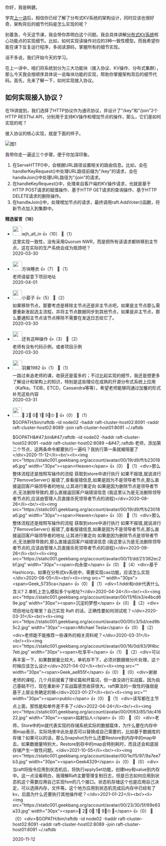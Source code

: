 你好，我是韩健。

学完[上一讲](https://time.geekbang.org/column/article/217049)后，相信你已经了解了分布式KV系统的架构设计，同时应该也很好奇，架构背后的细节代码是怎么实现的呢？

别着急，今天这节课，我会带你弄明白这个问题。我会具体讲解[分布式KV系统](https://github.com/hanj4096/raftdb)核心功能点的实现细节。比如，如何实现读操作对应的3种一致性模型。而我希望你能在课下反复运行程序，多阅读源码，掌握所有的细节实现。

话不多说，我们开始今天的学习。

在上一讲中，咱们将系统划分为三大功能块（接入协议、KV操作、分布式集群），那么今天我会按顺序具体说一说每块功能的实现，帮助你掌握架构背后的细节代码。首先，先来了解一下，如何实现接入协议。

## 如何实现接入协议？

在19讲提到，我们选择了HTTP协议作为通讯协议，并设计了"/key"和"/join"2个HTTP RESTful API，分别用于支持KV操作和增加节点的操作，那么，它们是如何实现的呢？

接入协议的核心实现，就是下面的样子。

![](https://static001.geekbang.org/resource/image/b7/56/b72754232480fadd7d8eeb9bfdd15e56.jpg?wh=1142%2A369 "图1")

我带你走一遍这三个步骤，便于你加深印象。

1. 在ServeHTTP()中，会根据URL路径设置相关的路由信息。比如，会在handlerKeyRequest()中处理URL路径前缀为"/key"的请求，会在handleJoin()中处理URL路径为"/join"的请求。
2. 在handleKeyRequest()中，处理来自客户端的KV操作请求，也就是基于HTTP POST请求的赋值操作、基于HTTP GET请求的查询操作、基于HTTP DELETE请求的删除操作。
3. 在handleJoin()中，处理增加节点的请求，最终调用raft.AddVoter()函数，将新节点加入到集群中。
<div><strong>精选留言（18）</strong></div><ul>
<li><img src="https://wx.qlogo.cn/mmopen/vi_32/Q0j4TwGTfTIC2Ww3swYiaMalnpA1f87xgzV8Hs1Y27M2CbNQqgR27Il72hibXn5FvhU7mbr3XKsxYDZdjY4GMDbg/132" width="30px"><span>wjh_all_in</span> 👍（10） 💬（1）<div>这里实现一致性，没有采用Quorum NWR，而是把所有读请求都转移到主节点，这在实际的生产系统会成为瓶颈吧？</div>2020-03-30</li><br/><li><img src="https://static001.geekbang.org/account/avatar/00/10/65/89/e2ceca70.jpg" width="30px"><span>方块睡衣</span> 👍（7） 💬（1）<div>老师请留意下项目地址</div>2020-04-01</li><br/><li><img src="https://static001.geekbang.org/account/avatar/00/11/47/31/f35367c8.jpg" width="30px"><span>小晏子</span> 👍（5） 💬（2）<div>如果移除节点，那要考虑是移除主节点还是非主节点吧，如果是主节点那么需要重新发起选主流程，并将主节点数据同步到其他节点，如果是非主节点，那么要通知主节点该节点移除不需要在发送日志给它了。</div>2020-03-30</li><br/><li><img src="https://static001.geekbang.org/account/avatar/00/10/c7/97/e88b94da.jpg" width="30px"><span>还有这种操作</span> 👍（3） 💬（2）<div>老师有没有代码示例，或者项目示例</div>2020-03-30</li><br/><li><img src="https://static001.geekbang.org/account/avatar/00/11/3e/d2/5f9d3fa7.jpg" width="30px"><span>羽翼1982</span> 👍（1） 💬（1）<div>一路过来追老师的课，收获还是蛮多的；不过比起实现的细节，我还是想更多了解设计和架构上的知识，特别是这些理论在成熟的开源分布式系统上应用（Kafka，TiDB，ETCD，Cassandra等等），希望老师能够同通过加餐的形式补充这些内容</div>2020-03-31</li><br/><li><img src="https://static001.geekbang.org/account/avatar/00/23/30/5f/69e63a33.jpg" width="30px"><span>🤔 2⃣ 0⃣ 1⃣ 9⃣🙄 🤥</span> 👍（0） 💬（1）<div>$GOPATH&#47;bin&#47;raftdb -id node02 -haddr raft-cluster-host02:8091 -raddr raft-cluster-host02:8089 -join raft-cluster-host01:8091 ~&#47;.raftdb

$GOPATH&#47;bin&#47;raftdb -id node02 -haddr raft-cluster-host02:8091 -raddr raft-cluster-host02:8089  ~&#47;.raftdb
老师，添加第二个节点，这两条命令都要执行一遍吗？我执行第一条就被阻塞了</div>2020-11-12</li><br/><li><img src="https://static001.geekbang.org/account/avatar/00/19/d9/ff/b23018a6.jpg" width="30px"><span>Heaven</span> 👍（0） 💬（1）<div>那么整体流程还是按照写操作的流程
获取到store中进行执行
如果不报错,就说进行了RemoveServer()
报错了,查看报错信息,如果是因为不是领导者节点,那么直接返回客户端领导者的地址,让其进行重定向
如果是因为删除节点是领导者节点,无法删除导致的,那么直接返回客户端错误信息
(我这里认为是无法删除领导者节点的,应该由管理人员直接杀死领导者节点的进程)</div>2020-08-26</li><br/><li><img src="https://static001.geekbang.org/account/avatar/00/19/d9/ff/b23018a6.jpg" width="30px"><span>Heaven</span> 👍（0） 💬（1）<div>那么整体流程还是按照写操作的流程
获取到store中进行执行
如果不报错,就说进行了RemoveServer()
报错了,查看报错信息,如果是因为不是领导者节点,那么直接返回客户端领导者的地址,让其进行重定向
如果是因为删除节点是领导者节点,无法删除导致的,那么直接返回客户端错误信息
(我这里认为是无法删除领导者节点的,应该由管理人员直接杀死领导者节点的进程)</div>2020-08-26</li><br/><li><img src="https://static001.geekbang.org/account/avatar/00/11/dd/21/382ec2bf.jpg" width="30px"><span>向永俊</span> 👍（0） 💬（4）<div>基于Hashicorp，如果在分布式kv系统中，需要实现cas功能，应该怎么实现</div>2020-08-05</li><br/><li><img src="" width="30px"><span>Geek_5735ca</span> 👍（0） 💬（1）<div>1.hddr和rddr代表什么含义?
2.单机上怎么模拟多个ip地址?</div>2020-04-24</li><br/><li><img src="https://static001.geekbang.org/account/avatar/00/11/f6/e3/e4bcd69e.jpg" width="30px"><span>沉淀的梦想</span> 👍（0） 💬（2）<div>项目地址在哪里？自己实现 Raft 的话，正确性要如何测试呢？</div>2020-03-31</li><br/><li><img src="https://static001.geekbang.org/account/avatar/00/0f/c3/5d/ced9b5c2.jpg" width="30px"><span>Michael Tesla</span> 👍（0） 💬（2）<div>老师能不能推荐一些课外的相关资料呢？</div>2020-03-31</li><br/><li><img src="https://static001.geekbang.org/account/avatar/00/16/0d/83/9f4bc7eb.jpg" width="30px"><span>杜享平</span> 👍（1） 💬（2）<div>可以再丰富一下，如果数据量比较大，单机存不下，必须对数据做分片处理，这个时候应该怎么设计</div>2021-04-02</li><br/><li><img src="" width="30px"><span>Geek_ae855f</span> 👍（0） 💬（0）<div>谢谢老师的课程，几个月前就看了理论篇和开篇词，但一直没进行实战篇，因为自己基础不行，现在重新补了实战篇感觉收获很大。raft算法的一致性的强弱是基于上层业务确定的嘛</div>2023-01-27</li><br/><li><img src="" width="30px"><span>public</span> 👍（0） 💬（1）<div>读写都在主节点上面，那性能和单件差不多了</div>2022-04-24</li><br/><li><img src="https://static001.geekbang.org/account/avatar/00/0f/63/85/1dc41622.jpg" width="30px"><span>姑射仙人</span> 👍（0） 💬（0）<div>老师，Store中的m就代表实现的存储系统实际的数据载体，为什么要在内存中用map表示。实际场景中此处是否可以替换成自己需要的，比如基于数据库的存储？如果可以的话，那么Snapshot为什么还要Restore到内存中的map中去，如果数据量特别大，Restore到存中的map会特别耗时，而且还会和底层存储产生一致性问题。</div>2021-10-05</li><br/><li><img src="https://static001.geekbang.org/account/avatar/00/1e/f5/97/9a7ee7b3.jpg" width="30px"><span>Geek4329</span> 👍（0） 💬（0）<div>当raft将指令应用到状态机后，将执行applySet功能，创建key和value到内存中。这一点没看明白，我理解Raft主要管理复制日志，但是日志如何应用到状态机这个需要应用自己实现fsm的几个接口。状态机存储这个也是应用自己决定，可以选择内存，文件等。这个地方应用到状态机完成后内存中已经有了kv，后面为什么还要执行其他操作呢？</div>2021-01-22</li><br/><li><img src="https://static001.geekbang.org/account/avatar/00/23/30/5f/69e63a33.jpg" width="30px"><span>🤔 2⃣ 0⃣ 1⃣ 9⃣🙄 🤥</span> 👍（0） 💬（0）<div>$GOPATH&#47;bin&#47;raftdb -id node02 -haddr raft-cluster-host02:8091 -raddr raft-cluster-host02:8089 -join raft-cluster-host01:8091 ~&#47;.raftdb</div>2020-11-12</li><br/>
</ul>